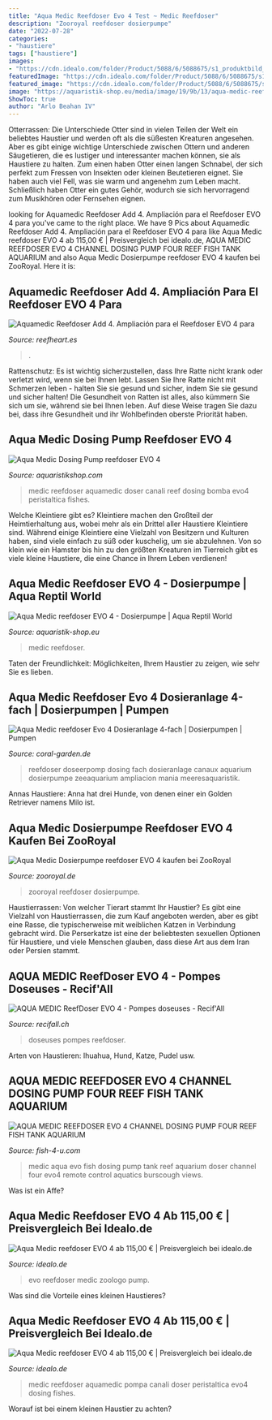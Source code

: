 ```yaml
---
title: "Aqua Medic Reefdoser Evo 4 Test ~ Medic Reefdoser"
description: "Zooroyal reefdoser dosierpumpe"
date: "2022-07-28"
categories:
- "haustiere"
tags: ["haustiere"]
images:
- "https://cdn.idealo.com/folder/Product/5088/6/5088675/s1_produktbild_max/aqua-medic-reefdoser-evo-4.jpg"
featuredImage: "https://cdn.idealo.com/folder/Product/5088/6/5088675/s1_produktbild_gross_1/aqua-medic-reefdoser-evo-4.jpg"
featured_image: "https://cdn.idealo.com/folder/Product/5088/6/5088675/s1_produktbild_gross_1/aqua-medic-reefdoser-evo-4.jpg"
image: "https://aquaristik-shop.eu/media/image/19/9b/13/aqua-medic-reefdoser-evo-4-13717-383bGGHTrTup3Zx9_600x600.jpg"
ShowToc: true
author: "Arlo Beahan IV"
---
```



Otterrassen: Die Unterschiede
Otter sind in vielen Teilen der Welt ein beliebtes Haustier und werden oft als die süßesten Kreaturen angesehen. Aber es gibt einige wichtige Unterschiede zwischen Ottern und anderen Säugetieren, die es lustiger und interessanter machen können, sie als Haustiere zu halten. Zum einen haben Otter einen langen Schnabel, der sich perfekt zum Fressen von Insekten oder kleinen Beutetieren eignet. Sie haben auch viel Fell, was sie warm und angenehm zum Leben macht. Schließlich haben Otter ein gutes Gehör, wodurch sie sich hervorragend zum Musikhören oder Fernsehen eignen.

	

		
looking for Aquamedic Reefdoser Add 4. Ampliación para el Reefdoser EVO 4 para you've came to the right place. We have 9 Pics about Aquamedic Reefdoser Add 4. Ampliación para el Reefdoser EVO 4 para like Aqua Medic reefdoser EVO 4 ab 115,00 € | Preisvergleich bei idealo.de, AQUA MEDIC REEFDOSER EVO 4 CHANNEL DOSING PUMP FOUR REEF FISH TANK AQUARIUM and also Aqua Medic Dosierpumpe reefdoser EVO 4 kaufen bei ZooRoyal. Here it is:
		
    
## Aquamedic Reefdoser Add 4. Ampliación Para El Reefdoser EVO 4 Para

<img loading=lazy src="https://cdn.palbincdn.com/users/35791/images/368231-1586824936.jpg.thumb" onerror="this.onerror=null;this.src='https://tse2.mm.bing.net/th?id=OIP.zwA4DXDF0nvj8zMLrVUHuAHaHa&amp;pid=15.1';" alt="Aquamedic Reefdoser Add 4. Ampliación para el Reefdoser EVO 4 para">

_Source: reefheart.es_

>. 

	

Rattenschutz: Es ist wichtig sicherzustellen, dass Ihre Ratte nicht krank oder verletzt wird, wenn sie bei Ihnen lebt.
Lassen Sie Ihre Ratte nicht mit Schmerzen leben - halten Sie sie gesund und sicher, indem Sie sie gesund und sicher halten! Die Gesundheit von Ratten ist alles, also kümmern Sie sich um sie, während sie bei Ihnen leben. Auf diese Weise tragen Sie dazu bei, dass ihre Gesundheit und ihr Wohlbefinden oberste Priorität haben.

    
## Aqua Medic Dosing Pump Reefdoser EVO 4

<img loading=lazy src="https://www.aquaristikshop.com/pictures_xxl/368230.jpg" onerror="this.onerror=null;this.src='https://tse3.mm.bing.net/th?id=OIP.x0I1_WF-DFIAB28op0S55gHaE9&amp;pid=15.1';" alt="Aqua Medic Dosing Pump reefdoser EVO 4">

_Source: aquaristikshop.com_

>medic reefdoser aquamedic doser canali reef dosing bomba evo4 peristaltica fishes. 

	

Welche Kleintiere gibt es?
Kleintiere machen den Großteil der Heimtierhaltung aus, wobei mehr als ein Drittel aller Haustiere Kleintiere sind. Während einige Kleintiere eine Vielzahl von Besitzern und Kulturen haben, sind viele einfach zu süß oder kuschelig, um sie abzulehnen. Von so klein wie ein Hamster bis hin zu den größten Kreaturen im Tierreich gibt es viele kleine Haustiere, die eine Chance in Ihrem Leben verdienen!

    
## Aqua Medic Reefdoser EVO 4 - Dosierpumpe | Aqua Reptil World

<img loading=lazy src="https://aquaristik-shop.eu/media/image/19/9b/13/aqua-medic-reefdoser-evo-4-13717-383bGGHTrTup3Zx9_600x600.jpg" onerror="this.onerror=null;this.src='https://tse3.mm.bing.net/th?id=OIP.d2ad4hVPHneWCQqlskZfpgHaHa&amp;pid=15.1';" alt="Aqua Medic reefdoser EVO 4 - Dosierpumpe | Aqua Reptil World">

_Source: aquaristik-shop.eu_

>medic reefdoser. 

	

Taten der Freundlichkeit: Möglichkeiten, Ihrem Haustier zu zeigen, wie sehr Sie es lieben.

    
## Aqua Medic Reefdoser Evo 4 Dosieranlage 4-fach | Dosierpumpen | Pumpen

<img loading=lazy src="https://coral-garden.de/media/image/ff/34/e4/reefdoser-4-evo-dosierstationffTxhEjxJCk6n.jpg" onerror="this.onerror=null;this.src='https://tse1.mm.bing.net/th?id=OIP.W1BCM4qWSWUPzyuwwi0X_gHaHa&amp;pid=15.1';" alt="Aqua Medic reefdoser Evo 4 Dosieranlage 4-fach | Dosierpumpen | Pumpen">

_Source: coral-garden.de_

>reefdoser doseerpomp dosing fach dosieranlage canaux aquarium dosierpumpe zeeaquarium ampliacion mania meeresaquaristik. 

	

Annas Haustiere: Anna hat drei Hunde, von denen einer ein Golden Retriever namens Milo ist.

    
## Aqua Medic Dosierpumpe Reefdoser EVO 4 Kaufen Bei ZooRoyal

<img loading=lazy src="https://images3.zooroyal.net/media/image/aqua-medic-dosierpumpe-reefdoser-evo-4-5.jpg" onerror="this.onerror=null;this.src='https://tse4.mm.bing.net/th?id=OIP.EKExzIhnc-wlw2jVVQOJ2gHaHa&amp;pid=15.1';" alt="Aqua Medic Dosierpumpe reefdoser EVO 4 kaufen bei ZooRoyal">

_Source: zooroyal.de_

>zooroyal reefdoser dosierpumpe. 

	

Haustierrassen: Von welcher Tierart stammt Ihr Haustier?
Es gibt eine Vielzahl von Haustierrassen, die zum Kauf angeboten werden, aber es gibt eine Rasse, die typischerweise mit weiblichen Katzen in Verbindung gebracht wird. Die Perserkatze ist eine der beliebtesten sexuellen Optionen für Haustiere, und viele Menschen glauben, dass diese Art aus dem Iran oder Persien stammt.

    
## AQUA MEDIC ReefDoser EVO 4 - Pompes Doseuses - Recif&#039;All

<img loading=lazy src="http://www.recifall.ch/1524-large_default/aqua-medic-reefdoser-evo-4-pompes-doseuses.jpg" onerror="this.onerror=null;this.src='https://tse1.mm.bing.net/th?id=OIP.rpaqayBegFaoxxLqORzeYgAAAA&amp;pid=15.1';" alt="AQUA MEDIC ReefDoser EVO 4 - Pompes doseuses - Recif&#039;All">

_Source: recifall.ch_

>doseuses pompes reefdoser. 

	

Arten von Haustieren: Ihuahua, Hund, Katze, Pudel usw.

    
## AQUA MEDIC REEFDOSER EVO 4 CHANNEL DOSING PUMP FOUR REEF FISH TANK AQUARIUM

<img loading=lazy src="https://www.fish-4-u.com/ekmps/shops/fish4u/images/aqua-medic-reefdoser-evo-4-channel-dosing-pump-four-reef-fish-tank-aquarium-8411-p.jpg" onerror="this.onerror=null;this.src='https://tse2.mm.bing.net/th?id=OIP.fptWVaQJGGvjlXYHIpW86QHaFd&amp;pid=15.1';" alt="AQUA MEDIC REEFDOSER EVO 4 CHANNEL DOSING PUMP FOUR REEF FISH TANK AQUARIUM">

_Source: fish-4-u.com_

>medic aqua evo fish dosing pump tank reef aquarium doser channel four evo4 remote control aquatics burscough views. 

	

Was ist ein Affe?

    
## Aqua Medic Reefdoser EVO 4 Ab 115,00 € | Preisvergleich Bei Idealo.de

<img loading=lazy src="https://cdn.idealo.com/folder/Product/5088/6/5088675/s1_produktbild_gross_1/aqua-medic-reefdoser-evo-4.jpg" onerror="this.onerror=null;this.src='https://tse3.mm.bing.net/th?id=OIP.elT8iLcNtxI5QKmE1lwpBAAAAA&amp;pid=15.1';" alt="Aqua Medic reefdoser EVO 4 ab 115,00 € | Preisvergleich bei idealo.de">

_Source: idealo.de_

>evo reefdoser medic zoologo pump. 

	

Was sind die Vorteile eines kleinen Haustieres?

    
## Aqua Medic Reefdoser EVO 4 Ab 115,00 € | Preisvergleich Bei Idealo.de

<img loading=lazy src="https://cdn.idealo.com/folder/Product/5088/6/5088675/s1_produktbild_max/aqua-medic-reefdoser-evo-4.jpg" onerror="this.onerror=null;this.src='https://tse1.mm.bing.net/th?id=OIP.LvzpHNeq1yr9mSSgKgtQsgHaE9&amp;pid=15.1';" alt="Aqua Medic reefdoser EVO 4 ab 115,00 € | Preisvergleich bei idealo.de">

_Source: idealo.de_

>medic reefdoser aquamedic pompa canali doser peristaltica evo4 dosing fishes. 

	

Worauf ist bei einem kleinen Haustier zu achten?

